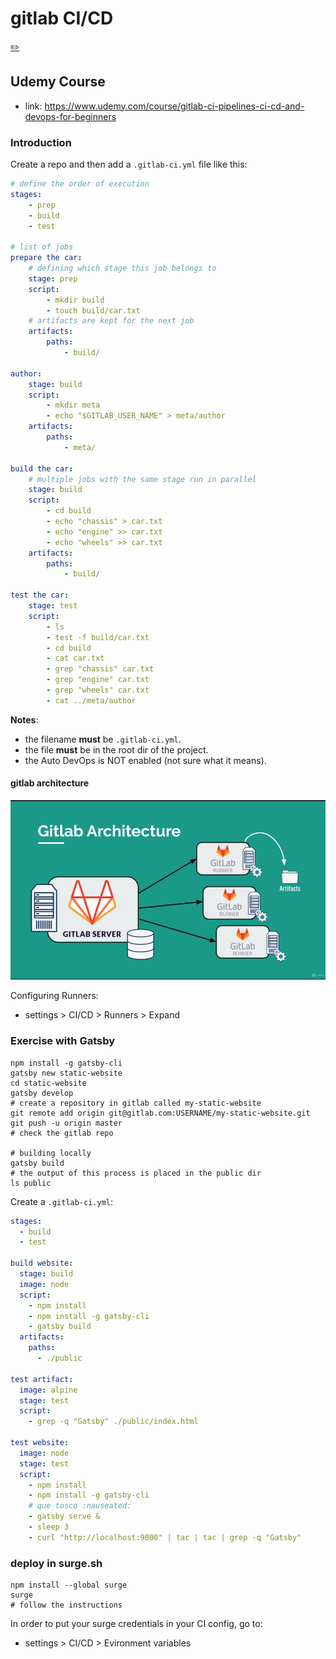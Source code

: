# gitlab CI/CD
[✏️](https://github.com/meleu/my-notes/edit/master/gitlab.md)

## Udemy Course

- link: <https://www.udemy.com/course/gitlab-ci-pipelines-ci-cd-and-devops-for-beginners>

### Introduction

Create a repo and then add a `.gitlab-ci.yml` file like this:
```yml
# define the order of execution
stages:
    - prep
    - build
    - test

# list of jobs
prepare the car:
    # defining which stage this job belongs to
    stage: prep
    script:
        - mkdir build
        - touch build/car.txt
    # artifacts are kept for the next job
    artifacts:
        paths:
            - build/

author:
    stage: build
    script:
        - mkdir meta
        - echo "$GITLAB_USER_NAME" > meta/author
    artifacts:
        paths:
            - meta/

build the car:
    # multiple jobs with the same stage run in parallel
    stage: build
    script:
        - cd build
        - echo "chassis" > car.txt
        - echo "engine" >> car.txt
        - echo "wheels" >> car.txt
    artifacts:
        paths:
            - build/

test the car:
    stage: test
    script:
        - ls
        - test -f build/car.txt
        - cd build
        - cat car.txt
        - grep "chassis" car.txt
        - grep "engine" car.txt
        - grep "wheels" car.txt
        - cat ../meta/author

```

**Notes**:
- the filename **must** be `.gitlab-ci.yml`.
- the file **must** be in the root dir of the project.
- the Auto DevOps is NOT enabled (not sure what it means).


#### gitlab architecture

![gitlab architecture](img/gitlab-architecture.png)

Configuring Runners:
- settings > CI/CD > Runners > Expand


### Exercise with Gatsby

```
npm install -g gatsby-cli
gatsby new static-website
cd static-website
gatsby develop
# create a repository in gitlab called my-static-website
git remote add origin git@gitlab.com:USERNAME/my-static-website.git
git push -u origin master
# check the gitlab repo

# building locally
gatsby build
# the output of this process is placed in the public dir
ls public
```

Create a `.gitlab-ci.yml`:
```yml
stages:
  - build
  - test

build website:
  stage: build
  image: node
  script:
    - npm install
    - npm install -g gatsby-cli
    - gatsby build
  artifacts:
    paths:
      - ./public

test artifact:
  image: alpine
  stage: test
  script:
    - grep -q "Gatsby" ./public/index.html

test website:
  image: node
  stage: test
  script:
    - npm install
    - npm install -g gatsby-cli
    # que tosco :nauseated:
    - gatsby serve &
    - sleep 3
    - curl "http://localhost:9000" | tac | tac | grep -q "Gatsby"
```

### deploy in surge.sh

```
npm install --global surge
surge
# follow the instructions
```

In order to put your surge credentials in your CI config, go to:
- settings > CI/CD > Evironment variables
